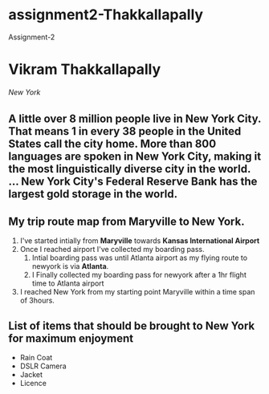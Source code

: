 # assignment2-Thakkallapally
Assignment-2
# Vikram Thakkallapally
###### New York
A little over **8 million people** live in **New York City**. That means 1 in every 38 people in the United States call the city home. More than 800 languages are spoken in New York City, making it the most linguistically diverse city in the world. ... New York City's **Federal Reserve Bank** has the **largest gold storage in the world**.
---
## My trip route map from Maryville to New York.
1. I've started intially from **Maryville** towards **Kansas International Airport**
2. Once I reached airport I've collected my boarding pass.
    1. Intial boarding pass was until Atlanta airport as my flying route to newyork is via **Atlanta**.
    2. I Finally collected my boarding pass for newyork after a 1hr flight time to Atlanta airport 
3. I reached New York from my starting point Maryville within a time span of 3hours.

## List of items that should be brought to New York for maximum enjoyment

* Rain Coat
* DSLR Camera
* Jacket
* Licence
